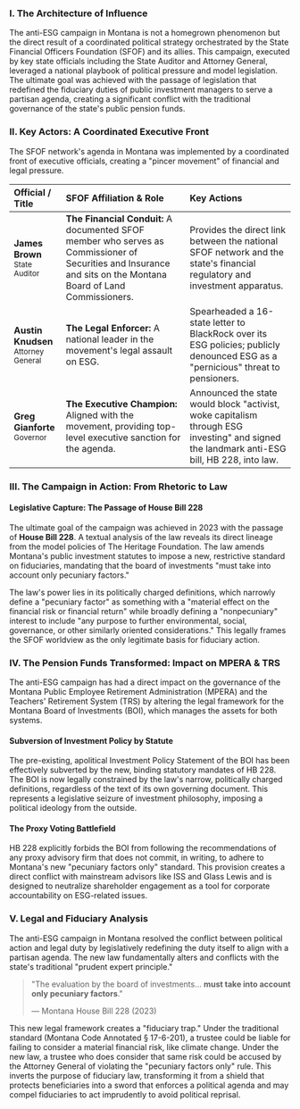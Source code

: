 ### I. The Architecture of Influence

The anti-ESG campaign in Montana is not a homegrown phenomenon but the direct result of a coordinated political strategy orchestrated by the State Financial Officers Foundation (SFOF) and its allies. This campaign, executed by key state officials including the State Auditor and Attorney General, leveraged a national playbook of political pressure and model legislation. The ultimate goal was achieved with the passage of legislation that redefined the fiduciary duties of public investment managers to serve a partisan agenda, creating a significant conflict with the traditional governance of the state's public pension funds.

### II. Key Actors: A Coordinated Executive Front

The SFOF network's agenda in Montana was implemented by a coordinated front of executive officials, creating a "pincer movement" of financial and legal pressure.

| Official / Title | SFOF Affiliation & Role | Key Actions |
| :--- | :--- | :--- |
| **James Brown**<br><span style="font-size: smaller;">State Auditor</span> | **The Financial Conduit:** A documented SFOF member who serves as Commissioner of Securities and Insurance and sits on the Montana Board of Land Commissioners. | Provides the direct link between the national SFOF network and the state's financial regulatory and investment apparatus. |
| **Austin Knudsen**<br><span style="font-size: smaller;">Attorney General</span> | **The Legal Enforcer:** A national leader in the movement's legal assault on ESG. | Spearheaded a 16-state letter to BlackRock over its ESG policies; publicly denounced ESG as a "pernicious" threat to pensioners. |
| **Greg Gianforte**<br><span style="font-size: smaller;">Governor</span> | **The Executive Champion:** Aligned with the movement, providing top-level executive sanction for the agenda. | Announced the state would block "activist, woke capitalism through ESG investing" and signed the landmark anti-ESG bill, HB 228, into law. |

### III. The Campaign in Action: From Rhetoric to Law

#### Legislative Capture: The Passage of House Bill 228
The ultimate goal of the campaign was achieved in 2023 with the passage of **House Bill 228**. A textual analysis of the law reveals its direct lineage from the model policies of The Heritage Foundation. The law amends Montana's public investment statutes to impose a new, restrictive standard on fiduciaries, mandating that the board of investments "must take into account only pecuniary factors."

The law's power lies in its politically charged definitions, which narrowly define a "pecuniary factor" as something with a "material effect on the financial risk or financial return" while broadly defining a "nonpecuniary" interest to include "any purpose to further environmental, social, governance, or other similarly oriented considerations." This legally frames the SFOF worldview as the only legitimate basis for fiduciary action.

### IV. The Pension Funds Transformed: Impact on MPERA & TRS

The anti-ESG campaign has had a direct impact on the governance of the Montana Public Employee Retirement Administration (MPERA) and the Teachers' Retirement System (TRS) by altering the legal framework for the Montana Board of Investments (BOI), which manages the assets for both systems.

#### Subversion of Investment Policy by Statute
The pre-existing, apolitical Investment Policy Statement of the BOI has been effectively subverted by the new, binding statutory mandates of HB 228. The BOI is now legally constrained by the law's narrow, politically charged definitions, regardless of the text of its own governing document. This represents a legislative seizure of investment philosophy, imposing a political ideology from the outside.

#### The Proxy Voting Battlefield
HB 228 explicitly forbids the BOI from following the recommendations of any proxy advisory firm that does not commit, in writing, to adhere to Montana's new "pecuniary factors only" standard. This provision creates a direct conflict with mainstream advisors like ISS and Glass Lewis and is designed to neutralize shareholder engagement as a tool for corporate accountability on ESG-related issues.

### V. Legal and Fiduciary Analysis

The anti-ESG campaign in Montana resolved the conflict between political action and legal duty by legislatively redefining the duty itself to align with a partisan agenda. The new law fundamentally alters and conflicts with the state's traditional "prudent expert principle."

> "The evaluation by the board of investments... **must take into account only pecuniary factors**."
>
> — Montana House Bill 228 (2023)

This new legal framework creates a "fiduciary trap." Under the traditional standard (Montana Code Annotated § 17-6-201), a trustee could be liable for failing to consider a material financial risk, like climate change. Under the new law, a trustee who does consider that same risk could be accused by the Attorney General of violating the "pecuniary factors only" rule. This inverts the purpose of fiduciary law, transforming it from a shield that protects beneficiaries into a sword that enforces a political agenda and may compel fiduciaries to act imprudently to avoid political reprisal.
